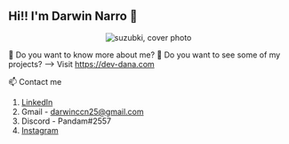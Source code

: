 ## Hi!! I'm Darwin Narro 👋

<p align="center">
  <img src="https://user-images.githubusercontent.com/82281869/225434898-8da28cbf-243b-467a-9959-5308f0ec295e.jpeg" alt="suzubki, cover photo" />
</p>

💬 Do you want to know more about me?
💬 Do you want to see some of my projects?
--> Visit https://dev-dana.com
 
 
📫 Contact me
1. [LinkedIn](https://www.linkedin.com/in/darwin-narro/)
2. Gmail - darwinccn25@gmail.com
3. Discord - Pandam#2557
4. [Instagram](https://www.instagram.com/da_narro/)

<!--
**suzubki/suzubki** is a ✨ _special_ ✨ repository because its `README.md` (this file) appears on your GitHub profile.

Here are some ideas to get you started:

- 🔭 I’m currently working on ...
- 🌱 I’m currently learning ...
- 👯 I’m looking to collaborate on ...
- 🤔 I’m looking for help with ...
- 💬 Ask me about ...
- 📫 How to reach me: ...
- 😄 Pronouns: ...
- ⚡ Fun fact: ...
-->
